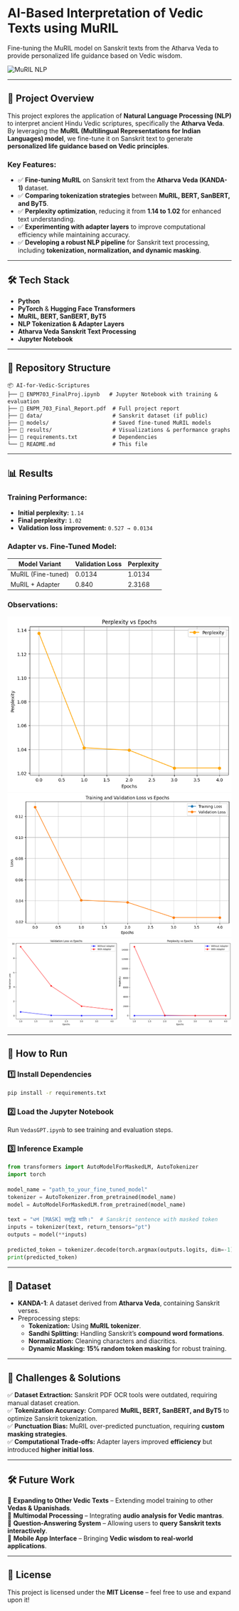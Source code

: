 # **AI-Based Interpretation of Vedic Texts using MuRIL**
Fine-tuning the MuRIL model on Sanskrit texts from the Atharva Veda to provide personalized life guidance based on Vedic wisdom.

![MuRIL NLP](https://huggingface.co/front/assets/huggingface_logo-noborder.svg)

---

## **📌 Project Overview**
This project explores the application of **Natural Language Processing (NLP)** to interpret ancient Hindu Vedic scriptures, specifically the **Atharva Veda**. By leveraging the **MuRIL (Multilingual Representations for Indian Languages) model**, we fine-tune it on Sanskrit text to generate **personalized life guidance based on Vedic principles**.

### **Key Features:**
- ✅ **Fine-tuning MuRIL** on Sanskrit text from the **Atharva Veda (KANDA-1)** dataset.
- ✅ **Comparing tokenization strategies** between **MuRIL, BERT, SanBERT, and ByT5**.
- ✅ **Perplexity optimization**, reducing it from **1.14 to 1.02** for enhanced text understanding.
- ✅ **Experimenting with adapter layers** to improve computational efficiency while maintaining accuracy.
- ✅ **Developing a robust NLP pipeline** for Sanskrit text processing, including **tokenization, normalization, and dynamic masking**.

---

## **🛠️ Tech Stack**
- **Python**
- **PyTorch** & **Hugging Face Transformers**
- **MuRIL, BERT, SanBERT, ByT5**
- **NLP Tokenization & Adapter Layers**
- **Atharva Veda Sanskrit Text Processing**
- **Jupyter Notebook**

---

## **📂 Repository Structure**
```
📦 AI-for-Vedic-Scriptures
├── 📜 ENPM703_FinalProj.ipynb   # Jupyter Notebook with training & evaluation
├── 📄 ENPM_703_Final_Report.pdf  # Full project report
├── 📁 data/                      # Sanskrit dataset (if public)
├── 📁 models/                    # Saved fine-tuned MuRIL models
├── 📁 results/                   # Visualizations & performance graphs
├── 📜 requirements.txt           # Dependencies
└── 📜 README.md                  # This file
```

---

## **📊 Results**
### **Training Performance:**
- **Initial perplexity:** `1.14`
- **Final perplexity:** `1.02`
- **Validation loss improvement:** `0.527 → 0.0134`

### **Adapter vs. Fine-Tuned Model:**
| Model Variant       | Validation Loss | Perplexity |
|--------------------|----------------|------------|
| MuRIL (Fine-tuned) | 0.0134         | 1.0134     |
| MuRIL + Adapter   | 0.840          | 2.3168     |

### **Observations:**
![Baseline MuRIL: Perplexity vs Epochs](plots/perp_epoch.png)  
![Baseline MuRIL: Validation Loss vs Epochs](plots/val_epoch.png) 
![Baseline MuRIL vs MuRIL with Bottleneck Adapter](plots/compare.png)  

---

## **🚀 How to Run**
### **1️⃣ Install Dependencies**
```bash
pip install -r requirements.txt
```

### **2️⃣ Load the Jupyter Notebook**
Run `VedasGPT.ipynb` to see training and evaluation steps.

### **3️⃣ Inference Example**
```python
from transformers import AutoModelForMaskedLM, AutoTokenizer
import torch

model_name = "path_to_your_fine_tuned_model"
tokenizer = AutoTokenizer.from_pretrained(model_name)
model = AutoModelForMaskedLM.from_pretrained(model_name)

text = "धनं [MASK] समृद्धिं याति।"  # Sanskrit sentence with masked token
inputs = tokenizer(text, return_tensors="pt")
outputs = model(**inputs)

predicted_token = tokenizer.decode(torch.argmax(outputs.logits, dim=-1)[0])
print(predicted_token)
```

---

## **📖 Dataset**
- **KANDA-1**: A dataset derived from **Atharva Veda**, containing Sanskrit verses.
- Preprocessing steps:
  - **Tokenization:** Using **MuRIL tokenizer**.
  - **Sandhi Splitting:** Handling Sanskrit’s **compound word formations**.
  - **Normalization:** Cleaning characters and diacritics.
  - **Dynamic Masking:** **15% random token masking** for robust training.

---

## **📌 Challenges & Solutions**
✅ **Dataset Extraction:** Sanskrit PDF OCR tools were outdated, requiring manual dataset creation.  
✅ **Tokenization Accuracy:** Compared **MuRIL, BERT, SanBERT, and ByT5** to optimize Sanskrit tokenization.  
✅ **Punctuation Bias:** MuRIL over-predicted punctuation, requiring **custom masking strategies**.  
✅ **Computational Trade-offs:** Adapter layers improved **efficiency** but introduced **higher initial loss**.

---

## **🛠️ Future Work**
📌 **Expanding to Other Vedic Texts** – Extending model training to other **Vedas & Upanishads**.  
📌 **Multimodal Processing** – Integrating **audio analysis for Vedic mantras**.  
📌 **Question-Answering System** – Allowing users to **query Sanskrit texts interactively**.  
📌 **Mobile App Interface** – Bringing **Vedic wisdom to real-world applications**.  


---

## **📜 License**
This project is licensed under the **MIT License** – feel free to use and expand upon it!
